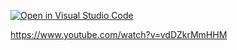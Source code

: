 [![Open in Visual Studio Code](https://classroom.github.com/assets/open-in-vscode-718a45dd9cf7e7f842a935f5ebbe5719a5e09af4491e668f4dbf3b35d5cca122.svg)](https://classroom.github.com/online_ide?assignment_repo_id=13410186&assignment_repo_type=AssignmentRepo)

https://www.youtube.com/watch?v=vdDZkrMmHHM
